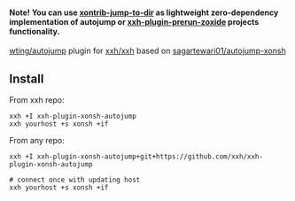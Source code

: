 #### Note! You can use [xontrib-jump-to-dir](https://github.com/anki-code/xontrib-jump-to-dir) as lightweight zero-dependency implementation of autojump or [xxh-plugin-prerun-zoxide](https://github.com/xxh/xxh-plugin-prerun-zoxide) projects functionality.

[wting/autojump](https://github.com/wting/autojump) plugin for [xxh/xxh](https://github.com/xxh/xxh) based on [sagartewari01/autojump-xonsh](https://github.com/sagartewari01/autojump-xonsh)

## Install
From xxh repo:
```
xxh +I xxh-plugin-xonsh-autojump
xxh yourhost +s xonsh +if
```
From any repo:
```
xxh +I xxh-plugin-xonsh-autojump+git+https://github.com/xxh/xxh-plugin-xonsh-autojump
    
# connect once with updating host
xxh yourhost +s xonsh +if
```
